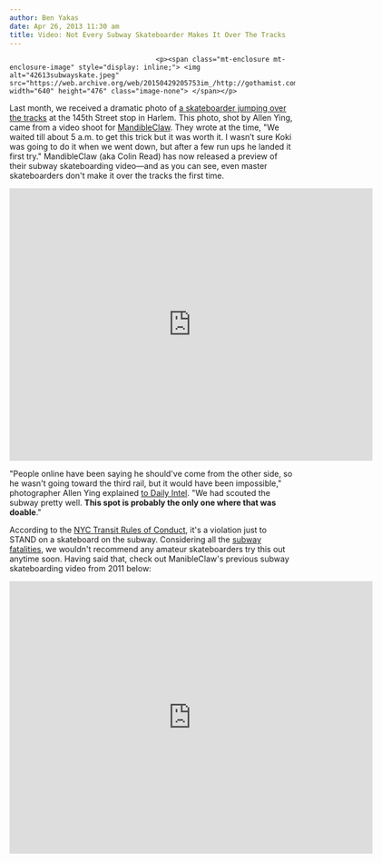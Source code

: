 ```yaml
---
author: Ben Yakas
date: Apr 26, 2013 11:30 am
title: Video: Not Every Subway Skateboarder Makes It Over The Tracks
---
```


	
										<p><span class="mt-enclosure mt-enclosure-image" style="display: inline;"> <img alt="42613subwayskate.jpeg" src="https://web.archive.org/web/20150429205753im_/http://gothamist.com/attachments/byakas/42613subwayskate.jpeg" width="640" height="476" class="image-none"> </span></p>

<p>Last month, we received a dramatic photo of <a href="https://web.archive.org/web/20150429205753/http://gothamist.com/2013/03/20/photo_skateboarder_jumps_over_subwa.php">a skateboarder jumping over the tracks</a> at the 145th Street stop in Harlem. This photo, shot by Allen Ying, came from a video shoot for <a href="https://web.archive.org/web/20150429205753/http://mandibleclaw.blogspot.com/">MandibleClaw</a>. They wrote at the time, &quot;We waited till about 5 a.m. to get this trick but it was worth it. I wasn&#x2019;t sure Koki was going to do it when we went down, but after a few run ups he landed it first try.&quot; MandibleClaw (aka Colin Read) has now released a preview of their subway skateboarding video&#x2014;and as you can see, even master skateboarders don&apos;t make it over the tracks the first time.</p>

<p><iframe width="640" height="480" src="https://web.archive.org/web/20150429205753if_/http://www.youtube.com/embed/USC1ELw2WeY?t=19s" frameborder="0" allowfullscreen></iframe></p>

<p>&quot;People online have been saying he should&apos;ve come from the other side, so he wasn&apos;t going toward the third rail, but it would have been impossible,&quot; photographer Allen Ying explained <a href="https://web.archive.org/web/20150429205753/http://nymag.com/daily/intelligencer/2013/03/skateboarder-jumps-over-nyc-subway-tracks.html">to Daily Intel</a>. &quot;We had scouted the subway pretty well. <strong>This spot is probably the only one where that was doable</strong>.&quot;</p>

<p>According to the <a href="https://web.archive.org/web/20150429205753/http://www.mta.info/nyct/TransitAdjudicationBureau.html">NYC Transit Rules of Conduct</a>, it&apos;s a violation just to STAND on a skateboard on the subway. Considering all the <a href="https://web.archive.org/web/20150429205753/http://gothamist.com/tags/subwayfatalities">subway fatalities</a>, we wouldn&apos;t recommend any amateur skateboarders try this out anytime soon. Having said that, check out ManibleClaw&apos;s previous subway skateboarding video from 2011 below:</p>

<p><iframe width="640" height="480" src="https://web.archive.org/web/20150429205753if_/http://www.youtube.com/embed/Skh2NEM0JWg" frameborder="0" allowfullscreen></iframe></p>					
										
									
				